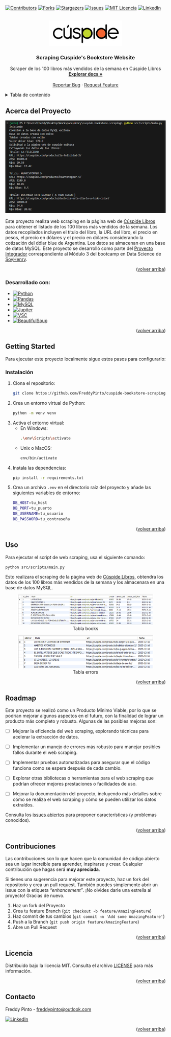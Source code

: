 <a name="readme-top"></a>

<!-- PROJECT SHIELDS -->

[![Contributors][contributors-shield]][contributors-url]
[![Forks][forks-shield]][forks-url]
[![Stargazers][stars-shield]][stars-url]
[![Issues][issues-shield]][issues-url]
[![MIT Licencia][Licencia-shield]][Licencia-url]
[![LinkedIn][linkedin-shield]][linkedin-url]

<!-- PROJECT LOGO -->
<br />
<div align="center">
  <a href="https://www.cuspide.com">
    <img src="images/logo-cuspide.jpg" alt="Logo" height="80">
    
  </a>

<h3 align="center">Scraping Cuspide's Bookstore Website</h3>
    
  <p align="center">
  Scraper de los 100 libros más vendidos de la semana en Cúspide Libros
    <br />
    <a href="https://github.com/FreddyPinto/cuspide-bookstore-scraping"><strong>Explorar docs »</strong></a>
    <br />
    <br />
    <a href="https://github.com/FreddyPinto/cuspide-bookstore-scraping/issues">Reportar Bug</a>
    ·
    <a href="https://github.com/FreddyPinto/cuspide-bookstore-scraping/issues">Request Feature</a>
  </p>
</div>

<!-- Tabla de contenido -->
<details>
  <summary>Tabla de contenido</summary>
  <ol>
    <li>
      <a href="#acerca-del-proyecto">Acerca del Proyecto</a>
      <ul>
        <li><a href="#desarrollado-con">Desarrollado con:</a></li>
      </ul>
    </li>
    <li>
      <a href="#getting-started">Getting Started</a>
      <ul>
            <li><a href="#instalación">Instalación</a></li>
      </ul>
    </li>
    <li><a href="#uso">Uso</a></li>
    <li><a href="#roadmap">Roadmap</a></li>
    <li><a href="#contribuciones">Contribuciones</a></li>
    <li><a href="#licencia">Licencia</a></li>
    <li><a href="#contacto">Contacto</a></li>
  </ol>
</details>

<!-- Acerca del Proyecto -->

## Acerca del Proyecto

<p align="center">
  <img src="images/screenshot.png" alt="screenshot"/>
</p>

Este proyecto realiza web scraping en la página web de [Cúspide Libros](https://www.cuspide.com) para obtener el listado de los 100 libros más vendidos de la semana. Los datos recopilados incluyen el título del libro, la URL del libro, el precio en pesos, el precio en dólares y el precio en dólares considerando la cotización del dólar blue de Argentina. Los datos se almacenan en una base de datos MySQL. Este proyecto se desarrolló como parte del [Proyecto Integrador](references/ejercicio_integrador.pdf) correspondiente al Módulo 3 del bootcamp en Data Science de [SoyHenry](https://www.soyhenry.com/).

<p align="right">(<a href="#readme-top">volver arriba</a>)</p>

### Desarrollado con:

- [![Python][Python]][Python-url]
- [![Pandas][Pandas]][Pandas-url]
- [![MySQL][MySQL]][MySQL-url]
- [![Jupiter][Jupiter]][Jupiter-url]
- [![VSC][VSC]][VSC-url]
- [![BeautifulSoup][BeautifulSoup]][BeautifulSoup-url]

<p align="right">(<a href="#readme-top">volver arriba</a>)</p>

<!-- GETTING STARTED -->

## Getting Started

Para ejecutar este proyecto localmente sigue estos pasos para configurarlo:

### Instalación

1. Clona el repositorio:
   ```sh
   git clone https://github.com/FreddyPinto/cuspide-bookstore-scraping.git
   ```
2. Crea un entorno virtual de Python:
   ```sh
   python -m venv venv
   ```
3. Activa el entorno virtual:
   - En Windows:
     ```sh
     .\env\Scripts\activate
     ```
   - Unix o MacOS:
     ```sh
     env/bin/activate
     ```
4. Instala las dependencias:
   ```sh
   pip install -r requirements.txt
   ```
5. Crea un archivo `.env` en el directorio raíz del proyecto y añade las siguientes variables de entorno:
    ```sh
    DB_HOST=tu_host
    DB_PORT=tu_puerto
    DB_USERNAME=tu_usuario
    DB_PASSWORD=tu_contraseña
    ```
<p align="right">(<a href="#readme-top">volver arriba</a>)</p>

<!-- USAGE EXAMPLES -->

## Uso

Para ejecutar el script de web scraping, usa el siguiente comando:

```
python src/scripts/main.py
```

Esto realizara el scraping de la página web de [Cúspide Libros](https://www.cuspide.com), obtendra los datos de los 100 libros más vendidos de la semana y los almacenara en una base de datos MySQL.
<figure align="center">
  <img src="images/books_screenshot.png" alt="screenshot"/>
  <figcaption>Tabla books</figcaption>
</figure>

<figure align="center">
  <img src="images/errors_screenshot.png" alt="screenshot"/>
  <figcaption>Tabla errors</figcaption>
</figure>

<p align="right">(<a href="#readme-top">volver arriba</a>)</p>

<!-- ROADMAP -->

## Roadmap

Este proyecto se realizó como un Producto Mínimo Viable, por lo que se podrían mejorar algunos aspectos en el futuro, con la finalidad de lograr un producto más completo y robusto. Algunas de las posibles mejoras son:

- [ ] Mejorar la eficiencia del web scraping, explorando técnicas para acelerar la extracción de datos.

- [ ] Implementar un manejo de errores más robusto para manejar posibles fallos durante el web scraping.

- [ ] Implementar pruebas automatizadas para asegurar que el código funciona como se espera después de cada cambio.

- [ ] Explorar otras bibliotecas o herramientas para el web scraping que podrían ofrecer mejores prestaciones o facilidades de uso.

- [ ] Mejorar la documentación del proyecto, incluyendo más detalles sobre cómo se realiza el web scraping y cómo se pueden utilizar los datos extraídos.

Consulta los [issues abiertos](https://github.com/FreddyPinto/cuspide-bookstore-scraping/issues) para proponer características (y problemas conocidos).

<p align="right">(<a href="#readme-top">volver arriba</a>)</p>

<!-- CONTRIBUTING -->

## Contribuciones

Las contribuciones son lo que hacen que la comunidad de código abierto sea un lugar increíble para aprender, inspirarse y crear. Cualquier contribución que hagas será **muy apreciada**.

Si tienes una sugerencia para mejorar este proyecto, haz un fork del repositorio y crea un pull request. También puedes simplemente abrir un issue con la etiqueta _“enhancement”_. ¡No olvides darle una estrella al proyecto! Gracias de nuevo.

1. Haz un fork del Proyecto
2. Crea tu feature Branch (`git checkout -b feature/AmazingFeature`)
3. Haz commit de tus cambios (`git commit -m 'Add some AmazingFeature'`)
4. Push a la Branch (`git push origin feature/AmazingFeature`)
5. Abre un Pull Request

<p align="right">(<a href="#readme-top">volver arriba</a>)</p>

<!-- Licencia -->

## Licencia

Distribuido bajo la licencia MIT. Consulta el archivo [LICENSE](LICENSE) para más información.

<p align="right">(<a href="#readme-top">volver arriba</a>)</p>

<!-- Contacto -->

## Contacto

Freddy Pinto - [freddypinto@outlook.com](mailto:freddypinto@outlook.com)

[![LinkedIn][linkedin-shield]][linkedin-url]

<p align="right">(<a href="#readme-top">volver arriba</a>)</p>

<!-- MARKDOWN LINKS & IMAGES -->
<!-- https://www.markdownguide.org/basic-syntax/#reference-style-links -->

[contributors-shield]: https://img.shields.io/github/contributors/FreddyPinto/cuspide-bookstore-scraping.svg?style=for-the-badge
[contributors-url]: https://github.com/FreddyPinto/cuspide-bookstore-scraping/graphs/contributors
[forks-shield]: https://img.shields.io/github/forks/FreddyPinto/cuspide-bookstore-scraping.svg?style=for-the-badge
[forks-url]: https://github.com/FreddyPinto/cuspide-bookstore-scraping/network/members
[stars-shield]: https://img.shields.io/github/stars/FreddyPinto/cuspide-bookstore-scraping.svg?style=for-the-badge
[stars-url]: https://github.com/FreddyPinto/cuspide-bookstore-scraping/stargazers
[issues-shield]: https://img.shields.io/github/issues/FreddyPinto/cuspide-bookstore-scraping.svg?style=for-the-badge
[issues-url]: https://github.com/FreddyPinto/cuspide-bookstore-scraping/issues
[Licencia-shield]: https://img.shields.io/github/license/FreddyPinto/cuspide-bookstore-scraping.svg?style=for-the-badge
[Licencia-url]: https://github.com/FreddyPinto/cuspide-bookstore-scraping/blob/main/LICENSE
[linkedin-shield]: https://img.shields.io/badge/-LinkedIn-black.svg?style=for-the-badge&logo=linkedin&colorB=555
[linkedin-url]: https://www.linkedin.com/in/FreddyPinto-/
[product-screenshot]: images/screenshot.png
[Python]: https://img.shields.io/badge/Python-333333?style=flat&logo=python&labelColor=white
[Python-url]: https://www.python.org/
[MySQL]: https://img.shields.io/badge/-MySQL-333333?style=flat&logo=MySQL&labelColor=white
[MySQL-url]: https://www.mysql.com/
[BeautifulSoup]: https://img.shields.io/badge/-BeautifulSoup-333333?style=flat&logo=beautifulSoup
[BeautifulSoup-url]: https://www.crummy.com/software/BeautifulSoup/
[Pandas]:https://img.shields.io/badge/-Pandas-333333?style=flat&logo=pandas&logoColor=black&labelColor=white
[Pandas-url]:https://pandas.pydata.org/
[Jupiter]: https://img.shields.io/badge/-Jupyter_Notebook-333333?style=flat&logo=jupyter&labelColor=white
[Jupiter-url]: https://jupyter.org/
[VSC]:https://img.shields.io/badge/-Visual_Studio_Code-333333?style=flat&logo=visualstudiocode&logoColor=blue&labelColor=white
[VSC-url]:https://code.visualstudio.com/
